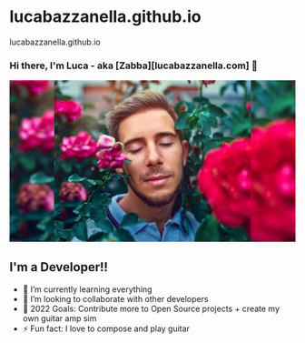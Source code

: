 # lucabazzanella.github.io
lucabazzanella.github.io

### Hi there, I'm Luca - aka [Zabba][lucabazzanella.com] 👋

[![Website](https://raw.githubusercontent.com/lucaBazza/lucabazza.github.io/main/img/DSC09160_ps.jpg)](https://lucabazza.github.io)

## I'm a Developer!!

- 🌱 I’m currently learning everything
- 👯 I’m looking to collaborate with other developers
- 🥅 2022 Goals: Contribute more to Open Source projects + create my own guitar amp sim 
- ⚡ Fun fact: I love to compose and play guitar 